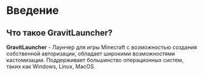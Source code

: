 # Введение

## Что такое GravitLauncher?

**GravitLauncher** - Лаунчер для игры Minecraft с возможностью создания собственной авторизации, обладает широкими возможностями кастомизации. Поддерживает большинство операционных систем, таких как Windows, Linux, MacOS.